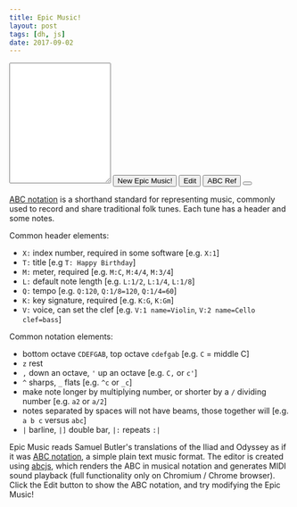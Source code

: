 ```yaml
---
title: Epic Music!
layout: post
tags: [dh, js]
date: 2017-09-02
---
```


<link rel="stylesheet" href="https://maxcdn.bootstrapcdn.com/font-awesome/4.5.0/css/font-awesome.min.css">
<link rel="stylesheet" href="{{ site.url }}/css/abcmusic.css">
<script src="{{ site.url }}/js/abcjs_editor_midi_3.1.2-min.js" type="text/javascript"></script>

<div id="playground">
    <div id="notation" class="abc-rendered"></div>
    <div id="play"></div>
    <div id="warnings" class="abc-warnings"></div>
    <textarea name="abc" id="abc-text" class="abc-text" rows="14"></textarea>
    <button type="button" class="buttons" onclick="loadAbc();">New Epic Music!</button>
    <button type="button" class="buttons" onclick="showEdit();">Edit</button>
    <!--<button type="button" onclick="printAbc();">Print</button>-->
    <button type="button" class="buttons" id="ref" onclick="showRef();">ABC Ref</button>
    <button type="button" class="buttons" id="midi-download"></button>
    <br>
    <div id="quickref">
        <p><a href="https://en.wikipedia.org/wiki/ABC_notation" target="_blank">ABC notation</a> is a shorthand standard for representing music, commonly used to record and share traditional folk tunes. Each tune has a header and some notes.</p>
        <p>Common header elements:</p>
        <ul>
        <li><code class="highlighter-rouge">X:</code> index number, required in some software [e.g. <code class="highlighter-rouge">X:1</code>]</li>
        <li><code class="highlighter-rouge">T:</code> title [e.g <code class="highlighter-rouge">T: Happy Birthday</code>]</li>
        <li><code class="highlighter-rouge">M:</code> meter, required [e.g. <code class="highlighter-rouge">M:C</code>, <code class="highlighter-rouge">M:4/4</code>, <code class="highlighter-rouge">M:3/4</code>]</li>
        <li><code class="highlighter-rouge">L:</code> default note length [e.g. <code class="highlighter-rouge">L:1/2</code>, <code class="highlighter-rouge">L:1/4</code>, <code class="highlighter-rouge">L:1/8</code>]</li>
        <li><code class="highlighter-rouge">Q:</code> tempo [e.g. <code class="highlighter-rouge">Q:120</code>, <code class="highlighter-rouge">Q:1/8=120</code>, <code class="highlighter-rouge">Q:1/4=60</code>]</li>
        <li><code class="highlighter-rouge">K:</code> key signature, required [e.g. <code class="highlighter-rouge">K:G</code>, <code class="highlighter-rouge">K:Gm</code>]</li>
        <li><code class="highlighter-rouge">V:</code> voice, can set the clef [e.g. <code class="highlighter-rouge">V:1 name=Violin</code>, <code class="highlighter-rouge">V:2 name=Cello clef=bass</code>]</li>
        </ul>
        <p>Common notation elements:</p>
        <ul>
        <li>bottom octave <code class="highlighter-rouge">CDEFGAB</code>, top octave <code class="highlighter-rouge">cdefgab</code> [e.g. <code class="highlighter-rouge">C</code> = middle C]</li>
        <li><code class="highlighter-rouge">z</code> rest</li>
        <li><code class="highlighter-rouge">,</code> down an octave, <code class="highlighter-rouge">'</code> up an octave [e.g. <code class="highlighter-rouge">C,</code> or <code class="highlighter-rouge">c'</code>]</li>
        <li><code class="highlighter-rouge">^</code> sharps, <code class="highlighter-rouge">_</code> flats [e.g. <code class="highlighter-rouge">^c</code> or <code class="highlighter-rouge">_c</code>]</li>
        <li>make note longer by multiplying number, or shorter by a <code class="highlighter-rouge">/</code> dividing number [e.g. <code class="highlighter-rouge">a2</code> or <code class="highlighter-rouge">a/2</code>]</li>
        <li>notes separated by spaces will not have beams, those together will [e.g. <code class="highlighter-rouge">a b c</code> versus <code class="highlighter-rouge">abc</code>]</li>
        <li><code class="highlighter-rouge">|</code> barline, <code class="highlighter-rouge">|]</code> double bar, <code class="highlighter-rouge">|:</code> repeats <code class="highlighter-rouge">:|</code></li>
        </ul>
    </div>
</div>

<p>Epic Music reads Samuel Butler's translations of the Iliad and Odyssey as if it was <a href="https://en.wikipedia.org/wiki/ABC_notation" target="_blank">ABC notation</a>, a simple plain text music format. The editor is created using <a href="https://github.com/paulrosen/abcjs" >abcjs</a>, which renders the ABC in musical notation and generates MIDI sound playback (full functionality only on Chromium / Chrome browser). Click the Edit button to show the ABC notation, and try modifying the Epic Music!</p>

<!--<div id="print-abc"></div>-->

<script src="{{ site.url }}/js/butler-epics.js"></script>
<script type="text/javascript">
    /* create lines array */
    var lines = text.split(/[.!?]/);
    // abcChar = [ abcdefgz,' ];
    // v 1, remove non-abc char
    // encounter k = key change 'K:a' next valid key
    // encounter m = meter change, M: next letter values 
    // v 2, map alphabet to octaves

    /* set soundfonts location */
    window.ABCJS.midi.soundfontUrl = "{{ site.url }}/assets/soundfont/";
    var reel
    var line;
    var abc = [];
    var notesArray = [];
    var leng = "L: 1/4";
    var key = ["K:A", "K:Am", "K:B", "K:Bb", "K:Bm", "K:C", "K:D", "K:Dm", "K:E", "K:Em", "K:F", "K:G", "K:Gm"];
    var meter = [ "M:2/2", "M:2/4", "M:3/4", "M:4/4", "M:6/8"];
    
    /* UI functions */
    function showRef() {
        document.getElementById("quickref").style.display = (document.getElementById("quickref").style.display === "block") ? "none" : "block";
    }
    function showEdit() {
        document.getElementById("abc-text").style.display = (document.getElementById("abc-text").style.display === "block") ? "none" : "block";
    }

    /* create abc */
    function createAbc() {
        var i;
        abc = ["X: 1"];
        /* shuffle data */
        /* select random interval? */
        var l = Math.floor(Math.random() * lines.length);
        line = lines[l];
        /* create title */
        var title = "T: Epic Music " + l.toString();
        abc.push(title);
        /* create source */
        abc.push("S: Epic Music v1, https://evanwill.github.io/_drafts/notes/epic-music.html");
        /* add line, wrap to score size */
        var words = "W:" + line;
        words = words.match(/.{1,75}(\s|$)/g).join('\nW: ');
        abc.push(words);
        /* create meter */
        var m = Math.floor(Math.random() * meter.length);
        abc.push(meter[m]);
        /* create length */
        abc.push(leng);
        /* create key */
        var k = Math.floor(Math.random() * key.length);
        abc.push(key[k]);
        /* create notes */
        var tune = line.match(/[ABCDEFGabcdefgz,']+/g).join(' ').replace(/(\s*,)/g,",");
        while (tune[0] == ",") {
            tune = tune.slice(1);
        }
        abc.push(tune);
        abc[abc.length-1] = abc[abc.length-1] + "|";
        reel = abc.join("\n");
    }
    function initEditor() {
        new ABCJS.Editor("abc-text", { paper_id: "notation",
            generate_midi: true,
            midi_id:"play",
            midi_download_id: "midi-download",
            generate_warnings: true,
            warnings_id:"warnings",
            midi_options: {
            generateDownload: true
            }
        });
    }
    /*
    function printAbc() {
        var currentAbc = document.getElementById('abc-text').value;
        new ABCJS.renderAbc("print-abc", currentAbc);
        document.getElementById("no-print").style.display = "none";
        window.print();
        document.getElementById("no-print").style.display = "block";
        document.getElementById("print-abc").innerHTML = '';
    } */
    function loadAbc() {
        createAbc();
        document.getElementById("abc-text").value = reel;
        initEditor();
    }
    /* start up */
    window.addEventListener("load", loadAbc, false);
</script>
